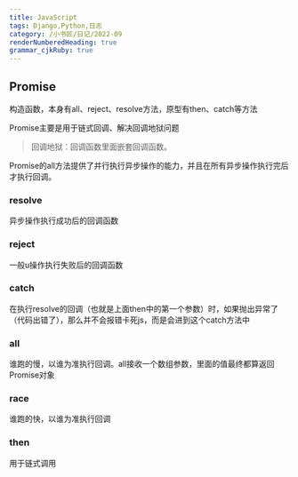 ```yaml
---
title: JavaScript
tags: Django,Python,日志
category: /小书匠/日记/2022-09
renderNumberedHeading: true
grammar_cjkRuby: true
---
```

## Promise
构造函数，本身有all、reject、resolve方法，原型有then、catch等方法

Promise主要是用于链式回调、解决回调地狱问题

> 回调地狱：回调函数里面嵌套回调函数。

Promise的all方法提供了并行执行异步操作的能力，并且在所有异步操作执行完后才执行回调。

### resolve
异步操作执行成功后的回调函数

### reject
一般u操作执行失败后的回调函数

### catch
在执行resolve的回调（也就是上面then中的第一个参数）时，如果抛出异常了（代码出错了），那么并不会报错卡死js，而是会进到这个catch方法中

### all
谁跑的慢，以谁为准执行回调。all接收一个数组参数，里面的值最终都算返回Promise对象

### race
谁跑的快，以谁为准执行回调

### then
用于链式调用